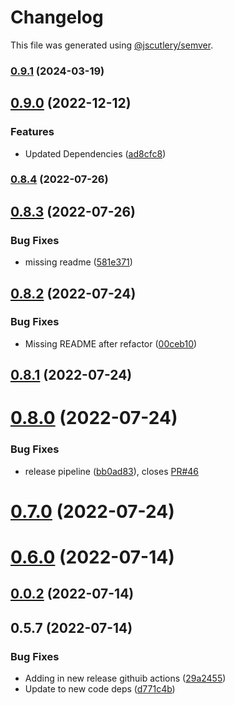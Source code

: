 # Changelog

This file was generated using [@jscutlery/semver](https://github.com/jscutlery/semver).

### [0.9.1](https://github.com/anatine/zod-plugins/compare/graphql-zod-validation-0.9.0...graphql-zod-validation-0.9.1) (2024-03-19)

## [0.9.0](https://github.com/anatine/zod-plugins/compare/graphql-zod-validation-0.8.4...graphql-zod-validation-0.9.0) (2022-12-12)


### Features

* Updated Dependencies ([ad8cfc8](https://github.com/anatine/zod-plugins/commit/ad8cfc8fa40ca32736dbfb0d8906569d2a626cbe))

### [0.8.4](https://github.com/anatine/zod-plugins/compare/graphql-zod-validation-0.8.3...graphql-zod-validation-0.8.4) (2022-07-26)

## [0.8.3](https://github.com/anatine/zod-plugins/compare/graphql-zod-validation-0.8.2...graphql-zod-validation-0.8.3) (2022-07-26)


### Bug Fixes

* missing readme ([581e371](https://github.com/anatine/zod-plugins/commit/581e37112c223782759635ae34937a0dfa664dc9))



## [0.8.2](https://github.com/anatine/zod-plugins/compare/graphql-zod-validation-0.8.1...graphql-zod-validation-0.8.2) (2022-07-24)


### Bug Fixes

* Missing README after refactor ([00ceb10](https://github.com/anatine/zod-plugins/commit/00ceb10be8251c6be2a83e64a9a8cd6116451938))



## [0.8.1](https://github.com/anatine/zod-plugins/compare/graphql-zod-validation-0.8.0...graphql-zod-validation-0.8.1) (2022-07-24)



# [0.8.0](https://github.com/anatine/zod-plugins/compare/graphql-zod-validation-0.7.0...graphql-zod-validation-0.8.0) (2022-07-24)


### Bug Fixes

* release pipeline ([bb0ad83](https://github.com/anatine/zod-plugins/commit/bb0ad836a954659b778f1181dff4fe99daf35447)), closes [PR#46](https://github.com/PR/issues/46)



# [0.7.0](https://github.com/anatine/zod-plugins/compare/graphql-zod-validation-0.6.0...graphql-zod-validation-0.7.0) (2022-07-24)



# [0.6.0](https://github.com/anatine/zod-plugins/compare/graphql-zod-validation-0.5.7...graphql-zod-validation-0.6.0) (2022-07-14)



## [0.0.2](https://github.com/anatine/zod-plugins/compare/graphql-zod-validation-0.0.1...graphql-zod-validation-0.0.2) (2022-07-14)



## 0.5.7 (2022-07-14)

### Bug Fixes

* Adding in new release githuib actions ([29a2455](https://github.com/anatine/zod-plugins/commit/29a2455161f7021df9f933d0d8b200a08fe31fde))
* Update to new code deps ([d771c4b](https://github.com/anatine/zod-plugins/commit/d771c4b2b026635a6704eeb1fca80dd2f2e5e8e8))
